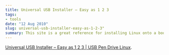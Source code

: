 ```yaml
---
title: Universal USB Installer – Easy as 1 2 3
tags:
- tools
date: "12 Aug 2010"
slug: universal-usb-installer-easy-as-1-2-3"
summary: This site is a great reference for installing Linux onto a bootable flash drive. I highly recommend using the Multiboot ISO Loader.
---
```

<a href="http://www.pendrivelinux.com/universal-usb-installer-easy-as-1-2-3/">Universal USB Installer – Easy as 1 2 3 | USB Pen Drive Linux</a>.
